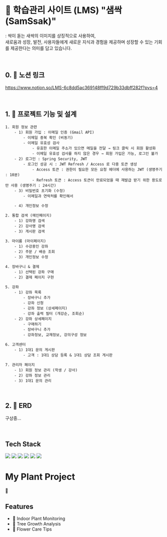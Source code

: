 # 🌱 학습관리 사이트 (LMS) "샘싹(SamSsak)"

: 싹이 돋는 새싹의 이미지를 상징적으로 사용하여, <br>
새로움과 성장, 발전, 사용자들에게 새로운 지식과 경험을 제공하며 성장할 수 있는 기회를 제공한다는 의미를 담고 있습니다.

<br>

## 0. 🌼 노션 링크 
  https://www.notion.so/LMS-6c8dd5ac369148ff9d729b33dbff282f?pvs=4

<br>

## 1. 🌿 프로젝트 기능 및 설계 

```
1. 회원 정보 관련 
    - 1) 회원 가입 : 이메일 인증 (Gmail API)
        - 이메일 중복 확인 (비동기)
        - 이메일 유효성 검사
            - 유효한 이메일 주소가 있으면 메일을 전달 → 링크 클릭 시 회원 활성화
            - 이메일 유효성 검사를 하지 않은 경우 → 회원 가입은 가능, 로그인 불가
    - 2) 로그인 : Spring Security, JWT
        - 로그인 성공 시 : JWT Refresh / Access 로 다중 토큰 생성
            - Access 토큰 : 권한이 필요한 모든 요청 헤더에 사용하는 JWT (생명주기 : 10분)
            - Refresh 토큰 : Access 토큰이 만료되었을 때 재발급 받기 위한 용도로만 사용 (생명주기 : 24시간)
    - 3) 비밀번호 초기화 (수정)
        - 이메일과 연락처를 확인해서
        
    - 4) 개인정보 수정

2. 통합 검색 (메인페이지)
    - 1) 강좌명 검색
    - 2) 강사명 검색
    - 3) 게시판 검색

3. 마이룸 (마이페이지)
    - 1) 수강중인 강좌
    - 2) 주문 / 배송 조회
    - 3) 개인정보 수정

4. 장바구니 & 결제
    - 1) 선택된 강좌 구매
    - 2) 결제 페이지 구현

5. 강좌 
    - 1) 강좌 목록
        - 장바구니 추가
        - 강좌 신청
        - 강좌 정보 (상세페이지)
        - 강좌 출력 필터 (개강순, 조회순)
    - 2) 강좌 상세페이지
        - 구매하기
        - 장바구니 추가
        - 강좌정보, 교재정보, 강의구성 정보

6. 고객센터 
    - 1) 1대1 문의 게시판
        - 고객 : 1대1 상담 등록 & 1대1 상담 조회 게시판

7. 관리자 페이지
    - 1) 회원 정보 관리 (학생 / 강사)
    - 2) 강좌 정보 관리
    - 3) 1대1 문의 관리

```
<br>

## 2. 🌳 ERD 

구상중...

<br>


## Tech Stack
<div> 
<img src="https://img.shields.io/badge/java-007396?style=for-the-badge&logo=java&logoColor=white">
<img src="https://img.shields.io/badge/html5-E34F26?style=for-the-badge&logo=html5&logoColor=white">
<img src="https://img.shields.io/badge/css-1572B6?style=for-the-badge&logo=css3&logoColor=white">
<img src="https://img.shields.io/badge/mysql-4479A1?style=for-the-badge&logo=mysql&logoColor=white">
<img src="https://img.shields.io/badge/springboot-6DB33F?style=for-the-badge&logo=springboot&logoColor=white">
<img src="https://img.shields.io/badge/gradle-02303A?style=for-the-badge&logo=gradle&logoColor=white">
</div>


# My Plant Project
🌿

## Features

- 🌱 Indoor Plant Monitoring
- 🌳 Tree Growth Analysis
- 🌼 Flower Care Tips
